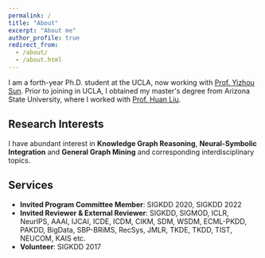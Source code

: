 ```yaml
---
permalink: /
title: "About"
excerpt: "About me"
author_profile: true
redirect_from: 
  - /about/
  - /about.html
---
```


I am a forth-year Ph.D. student at the UCLA, now working with [Prof. Yizhou Sun](https://web.cs.ucla.edu/~yzsun/). Prior to joining in UCLA, I obtained my master's degree from Arizona State University, where I worked with [Prof. Huan Liu](https://www.public.asu.edu/~huanliu/).

Research Interests
---
I have abundant interest in **Knowledge Graph Reasoning**, **Neural-Symbolic Integration** and **General Graph Mining** and corresponding interdisciplinary topics.

Services
------
* **Invited Program Committee Member**: SIGKDD 2020, SIGKDD 2022
* **Invited Reviewer & External Reviewer**:
SIGKDD, SIGMOD, ICLR, NeurIPS, AAAI, IJCAI, ICDE, ICDM, CIKM, SDM, WSDM, ECML-PKDD, PAKDD, BigData, SBP-BRiMS, RecSys, JMLR, TKDE, TKDD, TIST, NEUCOM, KAIS etc.
* **Volunteer**: SIGKDD 2017

